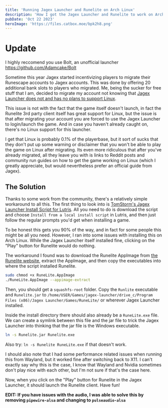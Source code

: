 ```yaml
---
title: 'Running Jagex Launcher and Runelite on Arch Linux'
description: 'How I got the Jagex Launcher and Runelite to work on Arch Linux'
pubDate: 'Oct 22 2023'
heroImage: 'https://files.catbox.moe/bpk2h8.png'
---
```

# Update
I highly reccomend you use Bolt, an unofficial launcher
https://github.com/Adamcake/Bolt

Sometime this year Jagex started incentivizing players to migrate their Runescape accounts to Jagex accounts. This was done by offering 20 additional bank slots to players who migrated. Me, being the sucker for free stuff that I am, decided to migrate my account not knowing that [Jagex Launcher does not and has no plans to support Linux](https://help.jagex.com/hc/en-gb/articles/13413514881937-Downloading-the-Jagex-Launcher-on-Linux).

This issue is not with the fact that the game itself doesn't launch, in fact the Runelite 3rd party client itself has great support for Linux, but the issue is that after migrating your account you are forced to use the Jagex Launcher to login/launch the game. And in case you haven't already caught on, there's no Linux support for this launcher.

I get that Linux is probably 0.1% of the playerbase, but it sort of sucks that they don't put up some warning or disclaimer that you won't be able to play the game on Linux after migrating. Its even more ridiculous that after you've already migrated, all they leave you with is links to Reddit posts and community run guides on how to get the game working on Linux (which I greatly appreciate, but would nevertheless prefer an official guide from Jagex).

## The Solution
Thanks to some work from the community, there's a relatively simple workaround to all this. The first thing to look into is [TomStorm's Jagex Launcher Install Script for Lutris](https://github.com/TormStorm/jagex-launcher-linux). All you need to do is download the script and choose `Install from a local install script` in Lutris, and then just follow the regular prompts you'd get when installing a game.

To be honest this gets you 90% of the way, and in fact for some people this might be all you need. However, I ran into some issues with installing this on Arch Linux. While the Jagex Launcher itself installed fine, clicking on the "Play" button for Runelite would do nothing.

The workaround I found was to download the Runelite AppImage from [the Runelite website](https://runelite.net/), extract the AppImage, and then copy the executables into where the script installed Runelite.

```bash
sudo chmod +x RuneLite.AppImage
./RuneLite.AppImage --appimage-extract
```

Then, you should get a `squashfs-root` folder. Copy the `Runlite` executable and `Runelite.jar` to `/home/USER/Games/jagex-launcher/drive_c/Program Files (x86)/Jagex Launcher/Games/RuneLite/` or wherever Jagex Launcher installed.

Inside the install directory there should also already be a `RuneLite.exe` file. We can create a symlink between this file and the jar file to trick the Jagex Launcher into thinking that the jar file is the Windows executable.

```bash
ln -s Runelite.jar Runelite.exe
```
Also try: `ln -s Runelite RuneLite.exe` if that doesn't work.

I should also note that I had some performance related issues when running this from Wayland, but it worked fine after switching back to X11. I can't exactly say why this is the case, I know that Wayland and Nvidia sometimes don't play nice with each other, but I'm not sure if that's the case here.

Now, when you click on the "Play" button for Runelite in the Jagex Launcher, it should launch the Runelite client. Have fun!

**EDIT: If you have issues with the audio, I was able to solve this by removing `pipewire-alsa` and changing to `pulseaudio-alsa`**
